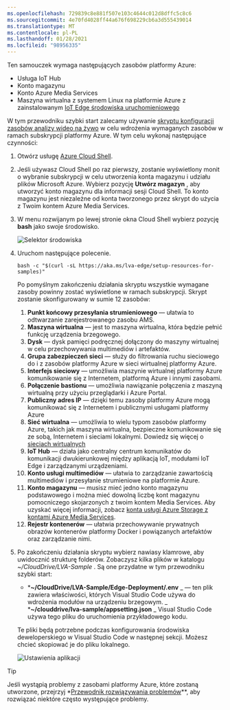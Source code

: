```yaml
---
ms.openlocfilehash: 729839c8e881f507e103c4644c012d8dffc5c8c6
ms.sourcegitcommit: 4e70fd4028ff44a676f698229cb6a3d555439014
ms.translationtype: MT
ms.contentlocale: pl-PL
ms.lasthandoff: 01/28/2021
ms.locfileid: "98956335"
---
```

Ten samouczek wymaga następujących zasobów platformy Azure:

* Usługa IoT Hub
* Konto magazynu
* Konto Azure Media Services
* Maszyna wirtualna z systemem Linux na platformie Azure z zainstalowanym [IoT Edge środowiska uruchomieniowego](../../../../../iot-edge/how-to-install-iot-edge.md)

W tym przewodniku szybki start zalecamy używanie [skryptu konfiguracji zasobów analizy wideo na żywo](https://github.com/Azure/live-video-analytics/tree/master/edge/setup) w celu wdrożenia wymaganych zasobów w ramach subskrypcji platformy Azure. W tym celu wykonaj następujące czynności:

1. Otwórz usługę [Azure Cloud Shell](https://shell.azure.com).
1. Jeśli używasz Cloud Shell po raz pierwszy, zostanie wyświetlony monit o wybranie subskrypcji w celu utworzenia konta magazynu i udziału plików Microsoft Azure. Wybierz pozycję **Utwórz magazyn** , aby utworzyć konto magazynu dla informacji sesji Cloud Shell. To konto magazynu jest niezależne od konta tworzonego przez skrypt do użycia z Twoim kontem Azure Media Services.
1. W menu rozwijanym po lewej stronie okna Cloud Shell wybierz pozycję **bash** jako swoje środowisko.

    ![Selektor środowiska](../../../media/quickstarts/env-selector.png)
1. Uruchom następujące polecenie.

    ```
    bash -c "$(curl -sL https://aka.ms/lva-edge/setup-resources-for-samples)"
    ```
    
    Po pomyślnym zakończeniu działania skryptu wszystkie wymagane zasoby powinny zostać wyświetlone w ramach subskrypcji. Skrypt zostanie skonfigurowany w sumie 12 zasobów:
    1. **Punkt końcowy przesyłania strumieniowego** — ułatwia to odtwarzanie zarejestrowanego zasobu AMS.
    1. **Maszyna wirtualna** — jest to maszyna wirtualna, która będzie pełnić funkcję urządzenia brzegowego.
    1. **Dysk** — dysk pamięci podręcznej dołączony do maszyny wirtualnej w celu przechowywania multimediów i artefaktów.
    1. **Grupa zabezpieczeń sieci** — służy do filtrowania ruchu sieciowego do i z zasobów platformy Azure w sieci wirtualnej platformy Azure.
    1. **Interfejs sieciowy** — umożliwia maszynie wirtualnej platformy Azure komunikowanie się z Internetem, platformą Azure i innymi zasobami.
    1. **Połączenie bastionu** — umożliwia nawiązanie połączenia z maszyną wirtualną przy użyciu przeglądarki i Azure Portal.
    1. **Publiczny adres IP** — dzięki temu zasoby platformy Azure mogą komunikować się z Internetem i publicznymi usługami platformy Azure
    1. **Sieć wirtualna** — umożliwia to wielu typom zasobów platformy Azure, takich jak maszyna wirtualna, bezpieczne komunikowanie się ze sobą, Internetem i sieciami lokalnymi. Dowiedz się więcej o [sieciach wirtualnych](https://docs.microsoft.com/azure/virtual-network/virtual-networks-overview)
    1. **IoT Hub** — działa jako centralny centrum komunikatów do komunikacji dwukierunkowej między aplikacją IoT, modułami IoT Edge i zarządzanymi urządzeniami.
    1. **Konto usługi multimediów** — ułatwia to zarządzanie zawartością multimediów i przesyłanie strumieniowe na platformie Azure.
    1. **Konto magazynu** — musisz mieć jedno konto magazynu podstawowego i można mieć dowolną liczbę kont magazynu pomocniczego skojarzonych z twoim kontem Media Services. Aby uzyskać więcej informacji, zobacz [konta usługi Azure Storage z kontami Azure Media Services](https://docs.microsoft.com/azure/media-services/latest/storage-account-concept).
    1. **Rejestr kontenerów** — ułatwia przechowywanie prywatnych obrazów kontenerów platformy Docker i powiązanych artefaktów oraz zarządzanie nimi.

1. Po zakończeniu działania skryptu wybierz nawiasy klamrowe, aby uwidocznić strukturę folderów. Zobaczysz kilka plików w katalogu *~/CloudDrive/LVA-Sample* . Są one przydatne w tym przewodniku szybki start:

     * ***~/CloudDrive/LVA-Sample/Edge-Deployment/.env** _ — ten plik zawiera właściwości, których Visual Studio Code używa do wdrożenia modułów na urządzeniu brzegowym.
     _ ***~/clouddrive/lva-sample/appsetting.json** _ Visual Studio Code używa tego pliku do uruchomienia przykładowego kodu.
     
    Te pliki będą potrzebne podczas konfigurowania środowiska deweloperskiego w Visual Studio Code w następnej sekcji. Możesz chcieć skopiować je do pliku lokalnego.
    
    ![Ustawienia aplikacji](../../../media/quickstarts/clouddrive.png)

> [!TIP]
> Jeśli wystąpią problemy z zasobami platformy Azure, które zostaną utworzone, przejrzyj *[Przewodnik rozwiązywania problemów](../../../troubleshoot-how-to.md#common-error-resolutions)**, aby rozwiązać niektóre często występujące problemy.